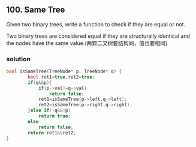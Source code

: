 ## 100. Same Tree
Given two binary trees, write a function to check if they are equal or not.

Two binary trees are considered equal if they are structurally identical and the nodes have the same value.(两颗二叉树要结构同，值也要相同)

### **solution**
```C++
bool isSameTree(TreeNode* p, TreeNode* q) {
        bool ret1=true,ret2=true;
        if(q&&p){
            if(p->val!=q->val)
                return false;
            ret1=isSameTree(p->left,q->left);
            ret2=isSameTree(p->right,q->right);
        }else if(!q&&!p)
            return true;
        else
            return false;
        return ret1&&ret2;
}
```